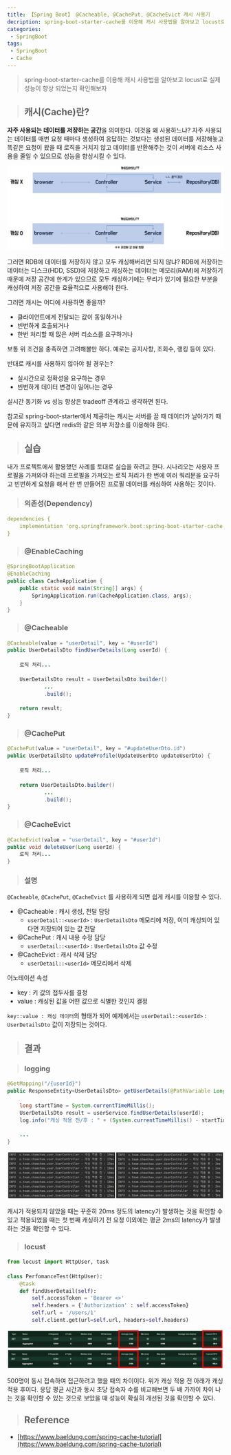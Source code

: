 ```yaml
---
title: 【Spring Boot】 @Cacheable, @CachePut, @CacheEvict 캐시 사용기
decription: spring-boot-starter-cache를 이용해 캐시 사용법을 알아보고 locust로 실제 성능이 향상 되었는지 확인해보자
categories:
 - SpringBoot
tags:
 - SpringBoot
 - Cache
---
```


> spring-boot-starter-cache를 이용해 캐시 사용법을 알아보고 locust로 실제 성능이 향상 되었는지 확인해보자

> ## 캐시(Cache)란?

**자주 사용되는 데이터를 저장하는 공간**을 의미한다. 이것을 왜 사용하느냐? 자주 사용되는 데이터를 매번 요청 때마다 생성하여 응답하는 것보다는 생성된 데이터를 저장해놓고 똑같은 요청이 왔을 때 로직을 거치지 않고 데이터를 반환해주는 것이 서버에 리소스 사용을 줄일 수 있으므로 성능을 향상시킬 수 있다.

![cacheArchitecture](/assets/postImages/SpringBootCache/cacheArchitecture.JPG)

그러면 RDB에 데이터를 저장하지 않고 모두 캐싱해버리면 되지 않냐? RDB에 저장하는 데이터는 디스크(HDD, SSD)에 저장하고 캐싱하는 데이터는 메모리(RAM)에 저장하기 때문에 저장 공간에 한계가 있으므로 모두 캐싱하기에는 무리가 있기에 필요한 부분을 캐싱하여 저장 공간을 효율적으로 사용해야 한다.

그러면 캐시는 어디에 사용하면 좋을까?

- 클라이언트에게 전달되는 값이 동일하거나
- 빈번하게 호출되거나
- 한번 처리할 때 많은 서버 리소스를 요구하거나

보통 위 조건을 충족하면 고려해볼만 하다. 예로는 공지사항, 조회수, 랭킹 등이 있다.

반대로 캐시를 사용하지 않아야 될 경우는?

- 실시간으로 정확성을 요구하는 경우
- 빈번하게 데이터 변경이 일어나는 경우

실시간 동기화 vs 성능 향상은 tradeoff 관계라고 생각하면 된다.

참고로 spring-boot-starter에서 제공하는 캐시는 서버를 끌 때 데이터가 날아가기 때문에 유지하고 싶다면 redis와 같은 외부 저장소를 이용해야 한다.

> ## 실습

내가 프로젝트에서 활용했던 사례를 토대로 실습을 하려고 한다. 시나리오는 사용자 프로필을 가져와야 하는데 프로필을 가져오는 로직 처리가 한 번에 여러 쿼리문을 요구하고 빈번하게 요청을 해서 한 번 만들어진 프로필 데이터를 캐싱하여 사용하는 것이다.

> ### 의존성(Dependency)

``` yml
dependencies {
    implementation 'org.springframework.boot:spring-boot-starter-cache'
}
```

> ### @EnableCaching

``` java
@SpringBootApplication
@EnableCaching
public class CacheApplication {
    public static void main(String[] args) {
        SpringApplication.run(CacheApplication.class, args);
    }
}
```

> ### @Cacheable

``` java
@Cacheable(value = "userDetail", key = "#userId")
public UserDetailsDto findUserDetails(Long userId) {

    로직 처리...

    UserDetailsDto result = UserDetailsDto.builder()
            ...
            .build();

    return result;
}
```

> ### @CachePut

``` java
@CachePut(value = "userDetail", key = "#updateUserDto.id")
public UserDetailsDto updateProfile(UpdateUserDto updateUserDto) {

    로직 처리...

    return UserDetailsDto.builder()
            ...
            .build();
}
```

> ### @CacheEvict

``` java
@CacheEvict(value = "userDetail", key = "#userId")
public void deleteUser(Long userId) {
    로직 처리...
}
```

> ### 설명

`@Cacheable`, `@CachePut`, `@CacheEvict` 를 사용하게 되면 쉽게 캐시를 이용할 수 있다.

- @Cacheable : 캐시 생성, 전달 담당
  - `userDetail::<userId>` : `UserDetailsDto` 메모리에 저장, 이미 캐싱되어 있다면 저장되어 있는 값 전달
- @CachePut : 캐시 내용 수정 담당
  - `userDetail::<userId>` : `UserDetailsDto` 값 수정
- @CacheEvict : 캐시 삭제 담당
  - `userDetail::<userId>` 메모리에서 삭제

어노테이션 속성

- key : 키 값의 접두사를 결정
- value : 캐싱된 값을 어떤 값으로 식별한 것인지 결정

`key::value : 캐싱 데이터`의 형태가 되어 예제에서는 `userDetail::<userId>` : `UserDetailsDto` 값이 저장되는 것이다.

> ## 결과

> ### logging

``` java
@GetMapping("/{userId}")
public ResponseEntity<UserDetailsDto> getUserDetails(@PathVariable Long userId) {

    long startTime = System.currentTimeMillis();
    UserDetailsDto result = userService.findUserDetails(userId);
    log.info("캐싱 적용 전/후 : " + (System.currentTimeMillis() - startTime) + "ms");

    ...
}
```

![cacheBeforeAfter](/assets/postImages/SpringBootCache/cacheBeforeAfter.JPG)

캐시가 적용되지 않았을 때는 꾸준히 20ms 정도의 latency가 발생하는 것을 확인할 수 있고 적용되었을 때는 첫 번째 캐싱하기 전 요청 이외에는 평균 2ms의 latency가 발생하는 것을 확인할 수 있다.

> ### locust

``` python
from locust import HttpUser, task

class PerfomanceTest(HttpUser):
    @task
    def findUserDetail(self):
        self.accessToken = 'Bearer <>'
        self.headers = {'Authorization' : self.accessToken}
        self.url = '/users/1'
        self.client.get(url=self.url, headers=self.headers)
```

![cacheBeforeAfter2](/assets/postImages/SpringBootCache/cacheBeforeAfter2.JPG)

500명이 동시 접속하여 접근하려고 했을 때의 차이이다. 위가 캐싱 적용 전 아래가 캐싱 적용 후이다. 응답 평균 시간과 동시 초당 접속자 수를 비교해보면 두 배 가까이 차이 나는 것을 확인할 수 있는 것으로 보았을 때 성능이 확실히 개선된 것을 확인할 수 있다.

> ## Reference

- [https://www.baeldung.com/spring-cache-tutorial](https://www.baeldung.com/spring-cache-tutorial)
